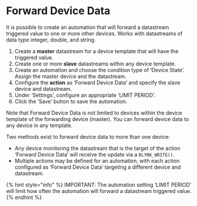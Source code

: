 # Forward Device Data

It is possible to create an automation that will forward a datastream triggered value to one or more other devices. Works with datastreams of data type integer, double, and string.

1. Create a **master** datastream for a device template that will have the triggered value.
2. Create one or more **slave** datastreams within any device template.
3. Create an automation and choose the condition type of ‘Device State’. Assign the master device and the datastream.
4. Configure the **action** as ‘Forward Device Data’ and specify the slave device and datastream.
5. Under ‘Settings’, configure an appropriate ‘LIMIT PERIOD’.
6. Click the ‘Save’ button to save the automation.

Note that Forward Device Data is not limited to devices within the device template of the forwarding device (master). You can forward device data to any device in any template.

Two methods exist to forward device data to more than one device:

* Any device monitoring the datastream that is the target of the action ‘Forward Device Data’ will receive the update via a `BLYNK_WRITE()`.&#x20;
* Multiple actions may be defined for an automation, with each action configured as ‘Forward Device Data’ targeting a different device and datastream.&#x20;

{% hint style="info" %}
IMPORTANT: The automation setting ‘LIMIT PERIOD’ will limit how often the automation will forward a datastream triggered value.
{% endhint %}
